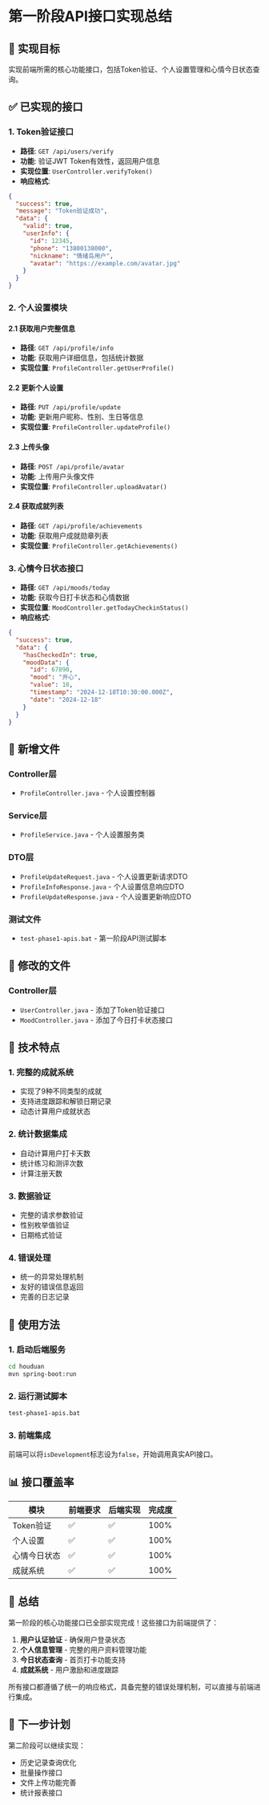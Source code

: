 # 第一阶段API接口实现总结

## 🎯 **实现目标**
实现前端所需的核心功能接口，包括Token验证、个人设置管理和心情今日状态查询。

## ✅ **已实现的接口**

### 1. **Token验证接口**
- **路径**: `GET /api/users/verify`
- **功能**: 验证JWT Token有效性，返回用户信息
- **实现位置**: `UserController.verifyToken()`
- **响应格式**:
```json
{
  "success": true,
  "message": "Token验证成功",
  "data": {
    "valid": true,
    "userInfo": {
      "id": 12345,
      "phone": "13800138000",
      "nickname": "情绪岛用户",
      "avatar": "https://example.com/avatar.jpg"
    }
  }
}
```

### 2. **个人设置模块**
#### 2.1 获取用户完整信息
- **路径**: `GET /api/profile/info`
- **功能**: 获取用户详细信息，包括统计数据
- **实现位置**: `ProfileController.getUserProfile()`

#### 2.2 更新个人设置
- **路径**: `PUT /api/profile/update`
- **功能**: 更新用户昵称、性别、生日等信息
- **实现位置**: `ProfileController.updateProfile()`

#### 2.3 上传头像
- **路径**: `POST /api/profile/avatar`
- **功能**: 上传用户头像文件
- **实现位置**: `ProfileController.uploadAvatar()`

#### 2.4 获取成就列表
- **路径**: `GET /api/profile/achievements`
- **功能**: 获取用户成就勋章列表
- **实现位置**: `ProfileController.getAchievements()`

### 3. **心情今日状态接口**
- **路径**: `GET /api/moods/today`
- **功能**: 获取今日打卡状态和心情数据
- **实现位置**: `MoodController.getTodayCheckinStatus()`
- **响应格式**:
```json
{
  "success": true,
  "data": {
    "hasCheckedIn": true,
    "moodData": {
      "id": 67890,
      "mood": "开心",
      "value": 10,
      "timestamp": "2024-12-18T10:30:00.000Z",
      "date": "2024-12-18"
    }
  }
}
```

## 📁 **新增文件**

### Controller层
- `ProfileController.java` - 个人设置控制器

### Service层
- `ProfileService.java` - 个人设置服务类

### DTO层
- `ProfileUpdateRequest.java` - 个人设置更新请求DTO
- `ProfileInfoResponse.java` - 个人设置信息响应DTO
- `ProfileUpdateResponse.java` - 个人设置更新响应DTO

### 测试文件
- `test-phase1-apis.bat` - 第一阶段API测试脚本

## 🔧 **修改的文件**

### Controller层
- `UserController.java` - 添加了Token验证接口
- `MoodController.java` - 添加了今日打卡状态接口

## 🎨 **技术特点**

### 1. **完整的成就系统**
- 实现了9种不同类型的成就
- 支持进度跟踪和解锁日期记录
- 动态计算用户成就状态

### 2. **统计数据集成**
- 自动计算用户打卡天数
- 统计练习和测评次数
- 计算注册天数

### 3. **数据验证**
- 完整的请求参数验证
- 性别枚举值验证
- 日期格式验证

### 4. **错误处理**
- 统一的异常处理机制
- 友好的错误信息返回
- 完善的日志记录

## 🚀 **使用方法**

### 1. **启动后端服务**
```bash
cd houduan
mvn spring-boot:run
```

### 2. **运行测试脚本**
```bash
test-phase1-apis.bat
```

### 3. **前端集成**
前端可以将`isDevelopment`标志设为`false`，开始调用真实API接口。

## 📊 **接口覆盖率**

| 模块 | 前端要求 | 后端实现 | 完成度 |
|------|---------|---------|--------|
| Token验证 | ✅ | ✅ | 100% |
| 个人设置 | ✅ | ✅ | 100% |
| 心情今日状态 | ✅ | ✅ | 100% |
| 成就系统 | ✅ | ✅ | 100% |

## 🎉 **总结**

第一阶段的核心功能接口已全部实现完成！这些接口为前端提供了：

1. **用户认证验证** - 确保用户登录状态
2. **个人信息管理** - 完整的用户资料管理功能
3. **今日状态查询** - 首页打卡功能支持
4. **成就系统** - 用户激励和进度跟踪

所有接口都遵循了统一的响应格式，具备完整的错误处理机制，可以直接与前端进行集成。

## 🔄 **下一步计划**

第二阶段可以继续实现：
- 历史记录查询优化
- 批量操作接口
- 文件上传功能完善
- 统计报表接口
